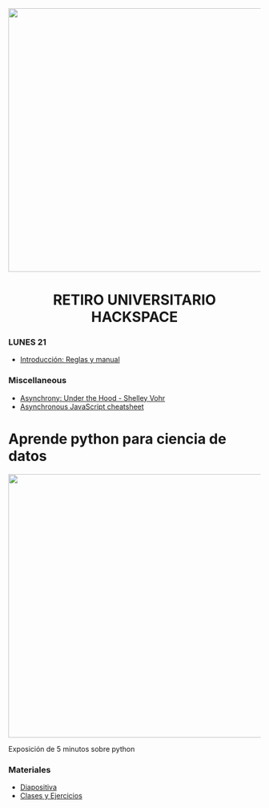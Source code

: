 <div align="center">

  <img src="https://multimedia.larepublica.pe/660x392/larepublica/imagen/2017/08/13/noticia-hackspace.jpg" width="525"/>
  
  # RETIRO UNIVERSITARIO HACKSPACE
  
</div>

### LUNES 21

- [Introducción: Reglas y manual](https://docs.google.com/presentation/d/14sR3XbK1vr3I6JtuS9p6rHjVkNAX3xTwhncVDFFTJkc/edit?fbclid=IwAR37cGT92DwPnu4-98ayK3cej3xTqzQVCd6h-ocnwEX8OwtNSyOruPXzWoo#slide=id.g4ca257a39b_0_34)



### Miscellaneous

- [Asynchrony: Under the Hood - Shelley Vohr](https://www.youtube.com/watch?v=SrNQS8J67zc&t=59s)
- [Asynchronous JavaScript cheatsheet](https://github.com/frontarm/async-javascript-cheatsheet)


# Aprende python para ciencia de datos
<img src="https://i.ibb.co/hVPqFtn/aprende-python-para-cienca-de-datos.png" width="525"/>

Exposición de 5 minutos sobre python 



###  Materiales
- [Diapositiva](https://drive.google.com/file/d/1AJbb0pG_tDH0zoL19LpN64F9RQd0AlLe/view)
- [Clases y Ejercicios](https://drive.google.com/drive/folders/1cZUfaEqS4Fc3W1C7Vpwphdrji-wqfBqz?usp=sharing) 
